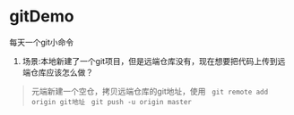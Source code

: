 # gitDemo
每天一个git小命令
1. 场景:本地新建了一个git项目，但是远端仓库没有，现在想要把代码上传到远端仓库应该怎么做？
> 元端新建一个空仓，拷贝远端仓库的git地址，使用
  ` git remote add origin git地址` 
  ` git push -u origin master`